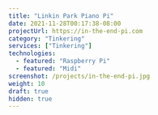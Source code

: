 ```yaml
---
title: "Linkin Park Piano Pi"
date: 2021-11-28T00:17:38-08:00
projectUrl: https://in-the-end-pi.com
category: "Tinkering"
services: ["Tinkering"]
technologies:
  - featured: "Raspberry Pi"
  - featured: "Midi"
screenshot: /projects/in-the-end-pi.jpg
weight: 10
draft: true
hidden: true
---
```

